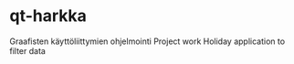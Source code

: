 # qt-harkka
Graafisten käyttöliittymien ohjelmointi Project work
Holiday application to filter data
